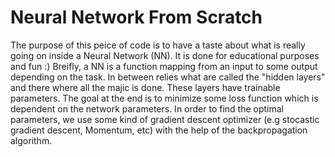 # Neural Network From Scratch

The purpose of this peice of code is to have a taste about what is really going on inside a Neural Network (NN). It is done for educational purposes and fun :) Breifly, a NN is a function mapping from an input to some output depending on the task. In between relies what are called the "hidden layers" and there where all the majic is done. These layers have trainable parameters. The goal at the end is to minimize some loss function which is dependent on the network parameters. In order to find the optimal parameters, we use some kind of gradient descent optimizer (e.g stocastic gradient descent, Momentum, etc) with the help of the backpropagation algorithm.
